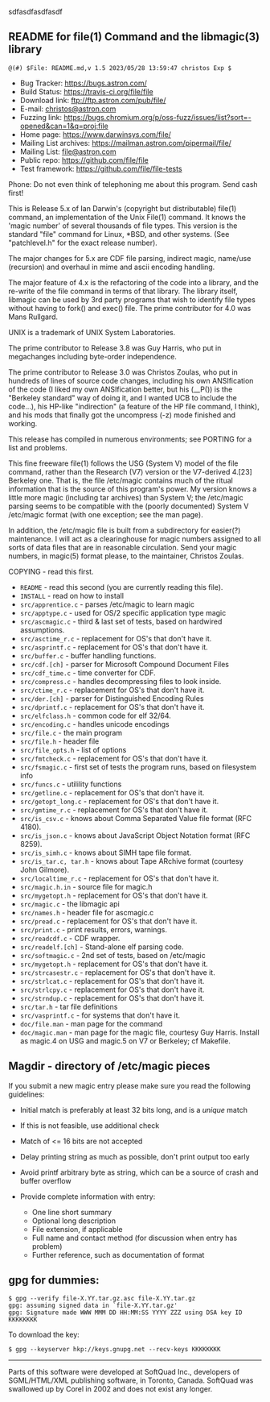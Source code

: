 sdfasdfasdfasdf
## README for file(1) Command and the libmagic(3) library ##

    @(#) $File: README.md,v 1.5 2023/05/28 13:59:47 christos Exp $

- Bug Tracker: <https://bugs.astron.com/>
- Build Status: <https://travis-ci.org/file/file>
- Download link: <ftp://ftp.astron.com/pub/file/>
- E-mail: <christos@astron.com>
- Fuzzing link: <https://bugs.chromium.org/p/oss-fuzz/issues/list?sort=-opened&can=1&q=proj:file>
- Home page: https://www.darwinsys.com/file/
- Mailing List archives: <https://mailman.astron.com/pipermail/file/>
- Mailing List: <file@astron.com>
- Public repo: <https://github.com/file/file>
- Test framework: <https://github.com/file/file-tests>

Phone: Do not even think of telephoning me about this program. Send
cash first!

This is Release 5.x of Ian Darwin's (copyright but distributable)
file(1) command, an implementation of the Unix File(1) command.
It knows the 'magic number' of several thousands of file types.
This version is the standard "file" command for Linux, *BSD, and
other systems. (See "patchlevel.h" for the exact release number).

The major changes for 5.x are CDF file parsing, indirect magic,
name/use (recursion) and overhaul in mime and ascii encoding
handling.

The major feature of 4.x is the refactoring of the code into a
library, and the re-write of the file command in terms of that
library. The library itself, libmagic can be used by 3rd party
programs that wish to identify file types without having to fork()
and exec() file. The prime contributor for 4.0 was Mans Rullgard.

UNIX is a trademark of UNIX System Laboratories.

The prime contributor to Release 3.8 was Guy Harris, who put in
megachanges including byte-order independence.

The prime contributor to Release 3.0 was Christos Zoulas, who put
in hundreds of lines of source code changes, including his own
ANSIfication of the code (I liked my own ANSIfication better, but
his (__P()) is the "Berkeley standard" way of doing it, and I wanted
UCB to include the code...), his HP-like "indirection" (a feature
of the HP file command, I think), and his mods that finally got
the uncompress (-z) mode finished and working.

This release has compiled in numerous environments; see PORTING
for a list and problems.

This fine freeware file(1) follows the USG (System V) model of the
file command, rather than the Research (V7) version or the V7-derived
4.[23] Berkeley one. That is, the file /etc/magic contains much of
the ritual information that is the source of this program's power.
My version knows a little more magic (including tar archives) than
System V; the /etc/magic parsing seems to be compatible with the
(poorly documented) System V /etc/magic format (with one exception;
see the man page).

In addition, the /etc/magic file is built from a subdirectory
for easier(?) maintenance.  I will act as a clearinghouse for
magic numbers assigned to all sorts of data files that
are in reasonable circulation. Send your magic numbers,
in magic(5) format please, to the maintainer, Christos Zoulas.

COPYING - read this first.
* `README` - read this second (you are currently reading this file).
* `INSTALL` - read on how to install
* `src/apprentice.c` - parses /etc/magic to learn magic
* `src/apptype.c` - used for OS/2 specific application type magic
* `src/ascmagic.c` - third & last set of tests, based on hardwired assumptions.
* `src/asctime_r.c` - replacement for OS's that don't have it.
* `src/asprintf.c` - replacement for OS's that don't have it.
* `src/buffer.c` - buffer handling functions.
* `src/cdf.[ch]` - parser for Microsoft Compound Document Files
* `src/cdf_time.c` - time converter for CDF.
* `src/compress.c` - handles decompressing files to look inside.
* `src/ctime_r.c` - replacement for OS's that don't have it.
* `src/der.[ch]` - parser for Distinguished Encoding Rules
* `src/dprintf.c` - replacement for OS's that don't have it.
* `src/elfclass.h` - common code for elf 32/64.
* `src/encoding.c` - handles unicode encodings
* `src/file.c` - the main program
* `src/file.h` - header file
* `src/file_opts.h` - list of options
* `src/fmtcheck.c` - replacement for OS's that don't have it.
* `src/fsmagic.c` - first set of tests the program runs, based on filesystem info
* `src/funcs.c` - utilility functions
* `src/getline.c` - replacement for OS's that don't have it.
* `src/getopt_long.c` - replacement for OS's that don't have it.
* `src/gmtime_r.c` - replacement for OS's that don't have it.
* `src/is_csv.c` - knows about Comma Separated Value file format (RFC 4180).
* `src/is_json.c` - knows about JavaScript Object Notation format (RFC 8259).
* `src/is_simh.c` - knows about SIMH tape file format.
* `src/is_tar.c, tar.h` - knows about Tape ARchive format (courtesy John Gilmore).
* `src/localtime_r.c` - replacement for OS's that don't have it.
* `src/magic.h.in` - source file for magic.h
* `src/mygetopt.h` - replacement for OS's that don't have it.
* `src/magic.c` - the libmagic api
* `src/names.h` - header file for ascmagic.c
* `src/pread.c` - replacement for OS's that don't have it.
* `src/print.c` - print results, errors, warnings.
* `src/readcdf.c` - CDF wrapper.
* `src/readelf.[ch]` - Stand-alone elf parsing code.
* `src/softmagic.c` - 2nd set of tests, based on /etc/magic
* `src/mygetopt.h` - replacement for OS's that don't have it.
* `src/strcasestr.c` - replacement for OS's that don't have it.
* `src/strlcat.c` - replacement for OS's that don't have it.
* `src/strlcpy.c` - replacement for OS's that don't have it.
* `src/strndup.c` - replacement for OS's that don't have it.
* `src/tar.h` - tar file definitions
* `src/vasprintf.c` - for systems that don't have it.
* `doc/file.man` - man page for the command
* `doc/magic.man` - man page for the magic file, courtesy Guy Harris.
	Install as magic.4 on USG and magic.5 on V7 or Berkeley; cf Makefile.

Magdir - directory of /etc/magic pieces
------------------------------------------------------------------------------

If you submit a new magic entry please make sure you read the following
guidelines:

- Initial match is preferably at least 32 bits long, and is a _unique_ match
- If this is not feasible, use additional check
- Match of <= 16 bits are not accepted
- Delay printing string as much as possible, don't print output too early
- Avoid printf arbitrary byte as string, which can be a source of
  crash and buffer overflow

- Provide complete information with entry:
  * One line short summary
  * Optional long description
  * File extension, if applicable
  * Full name and contact method (for discussion when entry has problem)
  * Further reference, such as documentation of format

gpg for dummies:
------------------------------------------------------------------------------

```
$ gpg --verify file-X.YY.tar.gz.asc file-X.YY.tar.gz
gpg: assuming signed data in `file-X.YY.tar.gz'
gpg: Signature made WWW MMM DD HH:MM:SS YYYY ZZZ using DSA key ID KKKKKKKK
```

To download the key:

```
$ gpg --keyserver hkp://keys.gnupg.net --recv-keys KKKKKKKK
```
------------------------------------------------------------------------------


Parts of this software were developed at SoftQuad Inc., developers
of SGML/HTML/XML publishing software, in Toronto, Canada.
SoftQuad was swallowed up by Corel in 2002 and does not exist any longer.
